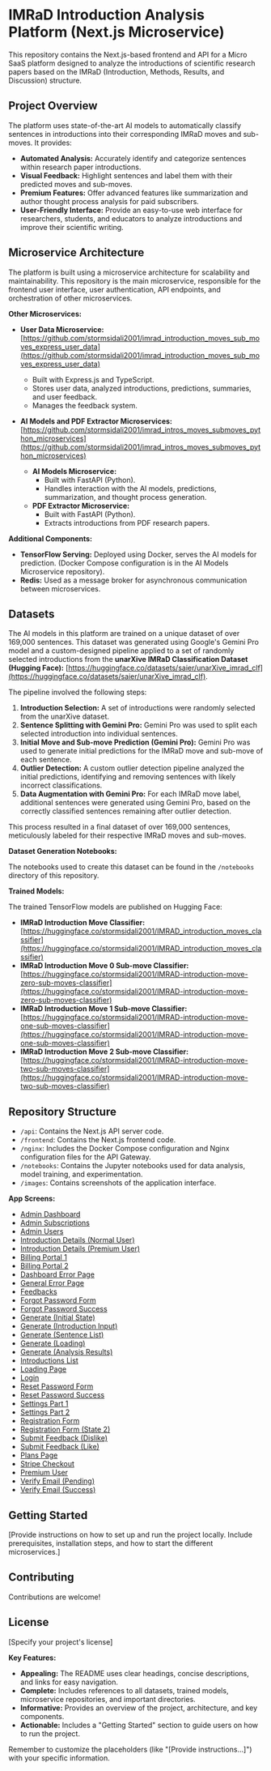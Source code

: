 
# IMRaD Introduction Analysis Platform (Next.js Microservice)

This repository contains the Next.js-based frontend and API for a Micro SaaS platform designed to analyze the introductions of scientific research papers based on the IMRaD (Introduction, Methods, Results, and Discussion) structure.

## Project Overview

The platform uses state-of-the-art AI models to automatically classify sentences in introductions into their corresponding IMRaD moves and sub-moves. It provides:

* **Automated Analysis:**  Accurately identify and categorize sentences within research paper introductions.
* **Visual Feedback:** Highlight sentences and label them with their predicted moves and sub-moves.
* **Premium Features:**  Offer advanced features like summarization and author thought process analysis for paid subscribers. 
* **User-Friendly Interface:**  Provide an easy-to-use web interface for researchers, students, and educators to analyze introductions and improve their scientific writing. 

## Microservice Architecture

The platform is built using a microservice architecture for scalability and maintainability. This repository is the main microservice, responsible for the frontend user interface, user authentication, API endpoints, and orchestration of other microservices.

**Other Microservices:**

* **User Data Microservice:**  [https://github.com/stormsidali2001/imrad_introduction_moves_sub_moves_express_user_data](https://github.com/stormsidali2001/imrad_introduction_moves_sub_moves_express_user_data)
    * Built with Express.js and TypeScript.
    * Stores user data, analyzed introductions, predictions, summaries, and user feedback. 
    * Manages the feedback system. 

* **AI Models and PDF Extractor Microservices:**  [https://github.com/stormsidali2001/imrad_intros_moves_submoves_python_microservices](https://github.com/stormsidali2001/imrad_intros_moves_submoves_python_microservices)
    * **AI Models Microservice:**
        * Built with FastAPI (Python).
        * Handles interaction with the AI models, predictions, summarization, and thought process generation.
    * **PDF Extractor Microservice:**
        * Built with FastAPI (Python).
        * Extracts introductions from PDF research papers. 

**Additional Components:**

* **TensorFlow Serving:** Deployed using Docker, serves the AI models for prediction. (Docker Compose configuration is in the AI Models Microservice repository).
* **Redis:**  Used as a message broker for asynchronous communication between microservices.

## Datasets

The AI models in this platform are trained on a unique dataset of over 169,000 sentences. This dataset was generated using Google's Gemini Pro model and a custom-designed pipeline applied to a set of randomly selected introductions from the **unarXive IMRaD Classification Dataset (Hugging Face):** [https://huggingface.co/datasets/saier/unarXive_imrad_clf](https://huggingface.co/datasets/saier/unarXive_imrad_clf).

The pipeline involved the following steps:

1. **Introduction Selection:**  A set of introductions were randomly selected from the unarXive dataset. 
2. **Sentence Splitting with Gemini Pro:**  Gemini Pro was used to split each selected introduction into individual sentences. 
3. **Initial Move and Sub-move Prediction (Gemini Pro):** Gemini Pro was used to generate initial predictions for the IMRaD move and sub-move of each sentence. 
4. **Outlier Detection:** A custom outlier detection pipeline analyzed the initial predictions, identifying and removing sentences with likely incorrect classifications. 
5. **Data Augmentation with Gemini Pro:** For each IMRaD move label, additional sentences were generated using Gemini Pro, based on the correctly classified sentences remaining after outlier detection.

This process resulted in a final dataset of over 169,000 sentences, meticulously labeled for their respective IMRaD moves and sub-moves.

**Dataset Generation Notebooks:**

The notebooks used to create this dataset can be found in the `/notebooks` directory of this repository. 

**Trained Models:**

The trained TensorFlow models are published on Hugging Face:

* **IMRaD Introduction Move Classifier:**  [https://huggingface.co/stormsidali2001/IMRAD_introduction_moves_classifier](https://huggingface.co/stormsidali2001/IMRAD_introduction_moves_classifier) 
* **IMRaD Introduction Move 0 Sub-move Classifier:** [https://huggingface.co/stormsidali2001/IMRAD-introduction-move-zero-sub-moves-classifier](https://huggingface.co/stormsidali2001/IMRAD-introduction-move-zero-sub-moves-classifier)
* **IMRaD Introduction Move 1 Sub-move Classifier:** [https://huggingface.co/stormsidali2001/IMRAD-introduction-move-one-sub-moves-classifier](https://huggingface.co/stormsidali2001/IMRAD-introduction-move-one-sub-moves-classifier)
* **IMRaD Introduction Move 2 Sub-move Classifier:**  [https://huggingface.co/stormsidali2001/IMRAD-introduction-move-two-sub-moves-classifier](https://huggingface.co/stormsidali2001/IMRAD-introduction-move-two-sub-moves-classifier) 

## Repository Structure

* `/api`: Contains the Next.js API server code.
* `/frontend`: Contains the Next.js frontend code.
* `/nginx`:  Includes the Docker Compose configuration and Nginx configuration files for the API Gateway. 
* `/notebooks`: Contains the Jupyter notebooks used for data analysis, model training, and experimentation. 
* `/images`: Contains screenshots of the application interface.

**App Screens:**

* [Admin Dashboard](./app_screens/admin_dashboard_page.png)
* [Admin Subscriptions](./app_screens/admin_subscriptions_page.png)
* [Admin Users](./app_screens/admin_users_page.png)
* [Introduction Details (Normal User)](./app_screens/app_screens_introduction_details_normal_user.png)
* [Introduction Details (Premium User)](./app_screens/app_screens_introduction_details_premium_user.png)
* [Billing Portal 1](./app_screens/billing_portal_1.png)
* [Billing Portal 2](./app_screens/billing_portal_2.png)
* [Dashboard Error Page](./app_screens/dashboard_error_page.png)
* [General Error Page](./app_screens/error_page.png)
* [Feedbacks](./app_screens/feedbacks_state_1.png)
* [Forgot Password Form](./app_screens/forgot_password_state_1.png)
* [Forgot Password Success](./app_screens/forgot_password_state_2.png)
* [Generate (Initial State)](./app_screens/generate_state_1.png)
* [Generate (Introduction Input)](./app_screens/generate_state_2.png)
* [Generate (Sentence List)](./app_screens/generate_state_3.png)
* [Generate (Loading)](./app_screens/generate_state_4_loading.png)
* [Generate (Analysis Results)](./app_screens/generate_state_5.png)
* [Introductions List](./app_screens/introductions_page.png)
* [Loading Page](./app_screens/loading_page.png)
* [Login](./app_screens/login.png)
* [Reset Password Form](./app_screens/reset_password_callback_page_state_1.png)
* [Reset Password Success](./app_screens/reset_password_callback_page_state_2.png)
* [Settings Part 1](./app_screens/settings_1.png)
* [Settings Part 2](./app_screens/settings_2.png)
* [Registration Form](./app_screens/sign_up_state_1.png)
* [Registration Form (State 2)](./app_screens/sign_up_state_2.png)
* [Submit Feedback (Dislike)](./app_screens/submit_feedback_dislike.png)
* [Submit Feedback (Like)](./app_screens/submit_feedback_like.png)
* [Plans Page](./app_screens/upgrade_plan_screens_1.png)
* [Stripe Checkout](./app_screens/upgrade_plan_screens_2_stripe_checkout.png)
* [Premium User](./app_screens/upgrade_plan_screens_3_premium_user.png)
* [Verify Email (Pending)](./app_screens/verify_email_page_1.png)
* [Verify Email (Success)](./app_screens/verify_email_page_2.png)

## Getting Started

[Provide instructions on how to set up and run the project locally. Include prerequisites, installation steps, and how to start the different microservices.] 

## Contributing

Contributions are welcome! 

## License 

[Specify your project's license]


**Key Features:**

* **Appealing:** The README uses clear headings, concise descriptions, and links for easy navigation.
* **Complete:**  Includes references to all datasets, trained models, microservice repositories, and important directories. 
* **Informative:** Provides an overview of the project, architecture, and key components.
* **Actionable:**  Includes a "Getting Started" section to guide users on how to run the project. 

Remember to customize the placeholders (like "[Provide instructions...]") with your specific information.  
